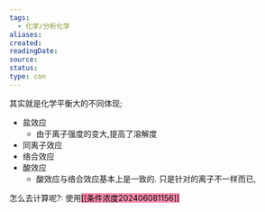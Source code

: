 ```yaml
---
tags:
  - 化学/分析化学
aliases: 
created: 
readingDate: 
source: 
status: 
type: con
---
```

其实就是化学平衡大的不同体现;


- 盐效应
	- 由于离子强度的变大,提高了溶解度
- 同离子效应
- 络合效应
- 酸效应
	- 酸效应与络合效应基本上是一致的. 只是针对的离子不一样而已,



怎么去计算呢?:
使用<mark style="background: #FF5582A6;">[[条件浓度202406081156]]</mark>


